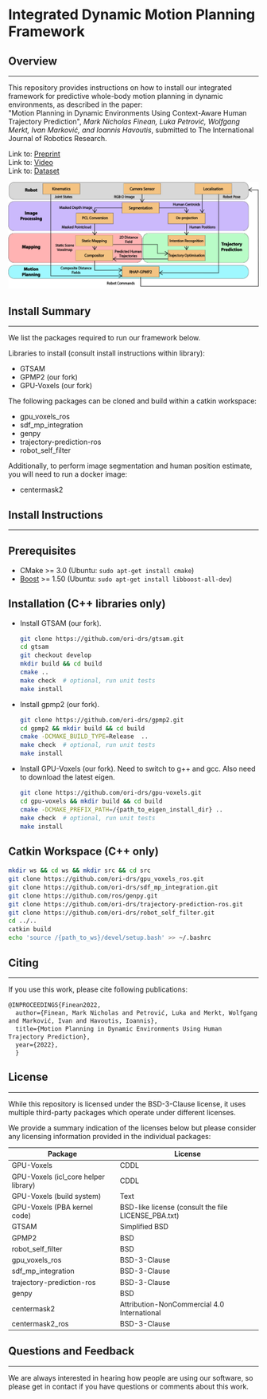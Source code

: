 Integrated Dynamic Motion Planning Framework
===================================================

## Overview
-----

This repository provides instructions on how to install our integrated framework
for predictive whole-body motion planning in dynamic environments, as described
in the paper:<br>
"Motion Planning in Dynamic Environments Using 
Context-Aware Human Trajectory Prediction", <em>Mark Nicholas Finean, Luka Petrović, 
Wolfgang Merkt, Ivan Marković, and Ioannis Havoutis</em>, submitted to The International Journal
of Robotics Research. <br>

Link to: [Preprint](http://arxiv.org/abs/2201.05058)<br>
Link to: [Video](https://www.youtube.com/watch?v=gdC3mpZNjG4&t=5s)<br>
Link to: [Dataset](https://ori-drs.github.io/oxford-indoor-human-motion-dataset/)<br>



<!-- ![alt text](framework.png) -->
<img src="framework.png" width="700">

## Install Summary
------

We list the packages required to run our framework below.

Libraries to install (consult install instructions within library):
- GTSAM
- GPMP2 (our fork)
- GPU-Voxels (our fork)
  
The following packages can be cloned and build within a catkin workspace:
- gpu_voxels_ros
- sdf_mp_integration
- genpy
- trajectory-prediction-ros
- robot_self_filter

Additionally, to perform image segmentation and human position 
estimate, you will need to run a docker image:
- centermask2

## Install Instructions 
-----

Prerequisites
------

- CMake >= 3.0 (Ubuntu: `sudo apt-get install cmake`)
- [Boost](http://www.boost.org/) >= 1.50 (Ubuntu: `sudo apt-get install libboost-all-dev`)

Installation (C++ libraries only)
------

- Install GTSAM (our fork).
  ```bash
  git clone https://github.com/ori-drs/gtsam.git
  cd gtsam
  git checkout develop
  mkdir build && cd build
  cmake ..
  make check  # optional, run unit tests
  make install
  ```
<!-- - Setup paths.
  ```bash
  echo 'export LD_LIBRARY_PATH=/usr/local/lib:${LD_LIBRARY_PATH}' >> ~/.bashrc
  echo 'export LD_LIBRARY_PATH=/usr/local/share:${LD_LIBRARY_PATH}' >> ~/.bashrc
  source ~/.bashrc
  ``` -->
- Install gpmp2 (our fork).
  ```bash
  git clone https://github.com/ori-drs/gpmp2.git
  cd gpmp2 && mkdir build && cd build
  cmake -DCMAKE_BUILD_TYPE=Release  ..
  make check  # optional, run unit tests
  make install
  ```
- Install GPU-Voxels (our fork).
Need to switch to g++ and gcc. Also need to download the latest eigen.
  ```bash
  git clone https://github.com/ori-drs/gpu-voxels.git
  cd gpu-voxels && mkdir build && cd build
  cmake -DCMAKE_PREFIX_PATH=/{path_to_eigen_install_dir} ..
  make check  # optional, run unit tests
  make install
  ```

Catkin Workspace (C++ only)
------

  ```bash
  mkdir ws && cd ws && mkdir src && cd src
  git clone https://github.com/ori-drs/gpu_voxels_ros.git
  git clone https://github.com/ori-drs/sdf_mp_integration.git
  git clone https://github.com/ros/genpy.git
  git clone https://github.com/ori-drs/trajectory-prediction-ros.git
  git clone https://github.com/ori-drs/robot_self_filter.git
  cd ../..
  catkin build
  echo 'source /{path_to_ws}/devel/setup.bash' >> ~/.bashrc
  ```

## Citing
-----

If you use this work, please cite following publications:

```
@INPROCEEDINGS{Finean2022,
  author={Finean, Mark Nicholas and Petrović, Luka and Merkt, Wolfgang and Marković, Ivan and Havoutis, Ioannis},
  title={Motion Planning in Dynamic Environments Using Human Trajectory Prediction}, 
  year={2022},
  }
```

## License
-----
While this repository is licensed under the BSD-3-Clause license, it uses multiple third-party packages which operate under different licenses. 

We provide a summary indication of the licenses below but please consider any licensing information 
provided in the individual packages:

| Package                               | License |
| ----------- | ----------- |
| GPU-Voxels                            | CDDL       |
| GPU-Voxels (icl_core helper library)  | CDDL        |
| GPU-Voxels (build system)             | Text        |
| GPU-Voxels (PBA kernel code)          | BSD-like license (consult the file LICENSE_PBA.txt)        |
| GTSAM                                 | Simplified BSD        |
| GPMP2                                 | BSD        |
| robot_self_filter                     | BSD        |
| gpu_voxels_ros                        | BSD-3-Clause        |
| sdf_mp_integration                    | BSD-3-Clause        |
| trajectory-prediction-ros             | BSD-3-Clause        |
| genpy                                 | BSD        |
| centermask2                           | Attribution-NonCommercial 4.0 International        |
| centermask2_ros                       | BSD-3-Clause        |


## Questions and Feedback
-----
We are always interested in hearing how people are using our software, 
so please get in contact if you have questions or comments about this work.